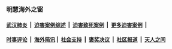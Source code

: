 
### 明慧海外之窗

####  [武汉肺炎](indexes/365.md?t=02141000) &nbsp;|&nbsp;  [迫害案例综述](indexes/328.md?t=02141000) &nbsp;|&nbsp; [迫害致死案例](indexes/277.md?t=02141000)  &nbsp;|&nbsp; [更多迫害案例](indexes/81.md?t=02141000)  &nbsp;|&nbsp; 
####  [时事评论](indexes/19.md?t=02141000) &nbsp;|&nbsp; [海外简讯](indexes/245.md?t=02141000)&nbsp;|&nbsp;  [社会支持](indexes/140.md?t=02141000) &nbsp;|&nbsp; [褒奖决议](indexes/282.md?t=02141000) &nbsp;|&nbsp; [社区报道](indexes/91.md?t=02141000)  &nbsp;|&nbsp; [天人之间](indexes/78.md?t=02141000) 

